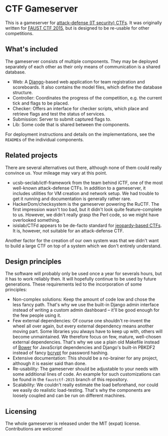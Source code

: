 CTF Gameserver
==============

This is a gameserver for [attack-defense (IT security) CTFs](https://ctftime.org/ctf-wtf/). It was originally
written for [FAUST CTF 2015](https://www.faustctf.net/2015/), but is designed to be re-usable for other
competitions.

What's included
---------------
The gameserver consists of multiple components. They may be deployed separately of each other as their only
means of communication is a shared database.

* Web: A [Django](https://www.djangoproject.com/)-based web application for team registration and
  scoreboards. It also contains the model files, which define the database structure.
* Controller: Coordinates the progress of the competition, e.g. the current tick and flags to be placed.
* Checker: Offers an interface for checker scripts, which place and retrieve flags and test the status of
  services.
* Submission: Server to submit captured flags to.
* Lib: Some code that is shared between the components.

For deployment instructions and details on the implementations, see the `README`s of the individual
components.

Related projects
----------------
There are several alternatives out there, although none of them could really convince us. Your mileage may
vary at this point.

* ucsb-seclab/ictf-framework from the team behind iCTF, one of the most well-known
  attack-defense CTFs. In addition to a gameserver, it includes utilities for VM creation and network setup.
  We had trouble to get it running and documentation is generally rather rare.
* HackerDom/checksystem is the gameserver powering the RuCTF. The first impression wasn't too bad, but it
  didn't look quite feature-complete to us. However, we didn't really grasp the Perl code, so we might have
  overlooked something.
* isislab/CTFd appears to be de-facto standard for [jeopardy-based CTFs](https://ctftime.org/ctf-wtf/). It
  is, however, not suitable for an attack-defense CTF.

Another factor for the creation of our own system was that we didn't want to build a large CTF on top of a
system which we don't entirely understand.

Design principles
-----------------
The software will probably only be used once a year for severals hours, but it has to work reliably then. It
will hopefully continue to be used by future generations. These requirements led to the incorporation of
some principles:

* Non-complex solutions: Keep the amount of code low and chose the less fancy path. That's why we use the
  built-in Django admin interface instead of writing a custom admin dashboard – it'll be good enough for the
  few people using it.
* Few external dependencies: Of course one shouldn't re-invent the wheel all over again, but every external
  dependency means another moving part. Some libraries you always have to keep up with, others will become
  unmaintained. We therefore focus on few, mature, well-chosen external dependencies. That's why we use a
  plain old Makefile instead of [Bower](http://bower.io/) for JavaScript dependencies and Django's built-in
  PBKDF2 instead of fancy [bcrypt](https://en.wikipedia.org/wiki/Bcrypt) for password hashing.
* Extensive documentation: This should be a no-brainer for any project, although it is easier said than done.
* Re-usability: The gameserver should be adjustable to your needs with some additional lines of code. An
  example for such customizations can be found in the `faustctf-2015` branch of this repository.
* Scalability: We couldn't really estimate the load beforehand, nor could we easily do realistic
  load-testing. That's why the components are loosely coupled and can be run on different machines.

Licensing
---------
The whole gameserver is released under the MIT (expat) license. Contributions are welcome!
